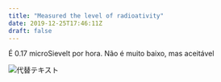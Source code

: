 ```yaml
---
title: "Measured the level of radioativity"
date: 2019-12-25T17:46:11Z
draft: false
---
```


É 0.17 microSievelt por hora.
Não é muito baixo, mas aceitável

![代替テキスト](/i/o-005.jpg) 
